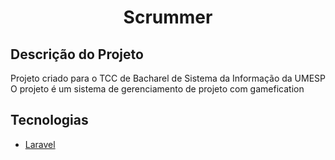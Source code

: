 <h1 align="center">Scrummer</h1>

## Descrição do Projeto
Projeto criado para o TCC de Bacharel de Sistema da Informação da UMESP
O projeto é um sistema de gerenciamento de projeto com gamefication

## Tecnologias
* <a href="https://laravel.com//" target="_blank">Laravel</a>
